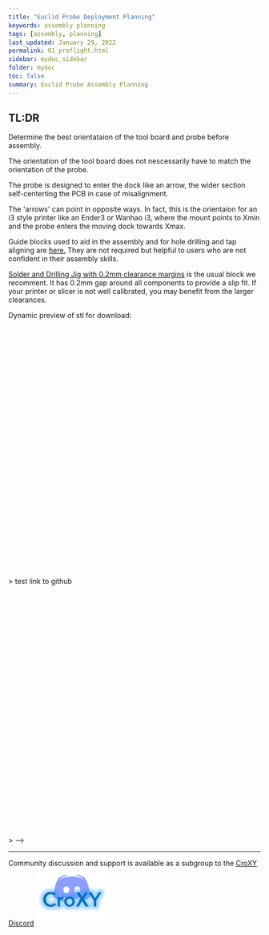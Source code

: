 ```yaml
---
title: "Euclid Probe Deployment Planning"
keywords: assembly planning
tags: [assembly, planning]
last_updated: January 29, 2022
permalink: 01_preflight.html
sidebar: mydoc_sidebar
folder: mydoc
toc: false
summary: Euclid Probe Assembly Planning 
---
```

## TL:DR 
Determine the best orientataion of the tool board and probe before assembly. 

The orientation of the tool board does not nescessarily have to match the orientation of the probe. 

The probe is designed to enter the dock like an arrow, the wider section self-centerting the PCB in case of misalignment. 

The 'arrows' can point in opposite ways. In fact, this is the orientaion for an i3 style printer like an Ender3 or Wanhao i3, where the mount points to Xmin and the probe enters the moving dock towards Xmax.   

Guide blocks used to aid in the assembly and for hole drilling and tap aligning are <a href='https://github.com/nionio6915/Euclid_Probe/tree/main/stls/Assembly%20Jigs' target="_blank"> here.</a> They are not required but helpful to users who are not confident in their assembly skills. 

<a href='https://github.com/nionio6915/Euclid_Probe/raw/main/stls/Assembly%20Jigs/soldering_jigV5-0.2mm_margin.stl'>Solder and Drilling Jig with 0.2mm clearance margins</a> is the usual block we recomment. It has 0.2mm gap around all components to provide a slip fit. If your printer or slicer is not well calibrated, you may benefit from the larger clearances. 

Dynamic preview of stl for download:

<div id="stl_cont" style="width:500px;height:500px;margin:1"></div>>

<script>
    var stl_viewer=new StlViewer
    (
      document.getElementById("stl_cont"), 
      {
          allow_drag_and_drop: false,
          auto_rotate:true,
          auto_resize:true,
          models: 
          [ 
            {filename:"../stls/Assembly%20Jigs/soldering_jigV5-0.2mm_margin.stl", color:"#1E73BE", rotationx:5.0, rotationy:-0.50, rotationz:0.0} 
          ]
      }
    );
</script>

<!-->test link to github   
<div id="stl_cont" style="width:500px;height:500px;margin:1"></div>>
<script>
    var stl_viewer=new StlViewer
    (
      document.getElementById("stl_cont"), 
      {
          auto_rotate:true,
          auto_resize:true,
          models: 
          [ 
            {filename:'https://github.com/nionio6915/Euclid_Probe/raw/main/stls/Assembly%20Jigs/soldering_jigV5-0.2mm_margin.stl', color:"#1E73BE", rotationx:5.0, rotationy:-0.50, rotationz:0.0} 
          ]
      }
    );
</script>
-->


- - - 

Community discussion and support is available as a subgroup to the <a href='https://discord.gg/jfnVrUx2uK'>CroXY Discord</a> <a href='https://discord.gg/jfnVrUx2uK'> <img src="images\CroXYDiscord.png" alt="CroXY Discord"></a>



